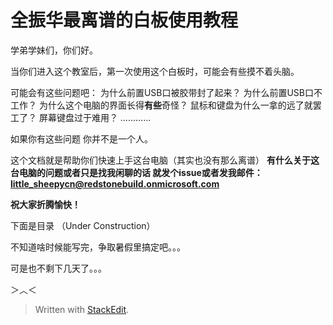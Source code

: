 # 全振华最离谱的白板使用教程

学弟学妹们，你们好。

当你们进入这个教室后，第一次使用这个白板时，可能会有些摸不着头脑。

可能会有这些问题吧：
为什么前置USB口被胶带封了起来？
为什么前置USB口不工作？
为什么这个电脑的界面长得**有些**奇怪？
鼠标和键盘为什么一拿的远了就罢工了？
屏幕键盘过于难用？
…………

如果你有这些问题
你并不是一个人。

这个文档就是帮助你们快速上手这台电脑（其实也没有那么离谱）
**有什么关于这台电脑的问题或者只是找我闲聊的话
就发个issue或者发我邮件：little_sheepycn@redstonebuild.onmicrosoft.com**

**祝大家折腾愉快！**

下面是目录
（Under Construction）

不知道啥时候能写完，争取暑假里搞定吧。。。

可是也不剩下几天了。。。

＞︿＜

> Written with [StackEdit](https://stackedit.cn/).
<!--stackedit_data:
eyJoaXN0b3J5IjpbMTc5NTI5MTYwN119
-->